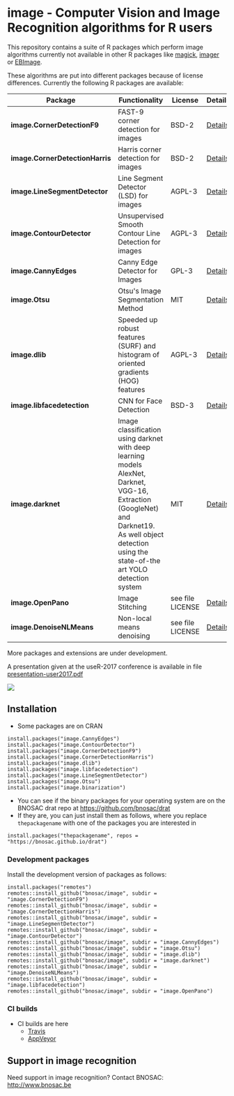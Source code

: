 # image -  Computer Vision and Image Recognition algorithms for R users 

This repository contains a suite of R packages which perform image algorithms currently not available in other R packages like [magick](https://CRAN.R-project.org/package=magick), [imager](https://CRAN.R-project.org/package=imager) or [EBImage](https://bioconductor.org/packages/release/bioc/html/EBImage.html). 

These algorithms are put into different packages because of license differences. Currently the following R packages are available:

| Package           | Functionality                          | License     | Details|
|-------------------|----------------------------------------|-------------|--------|
| **image.CornerDetectionF9**    | FAST-9 corner detection for images     | BSD-2   | [Details](image.CornerDetectionF9)       |
| **image.CornerDetectionHarris**| Harris corner detection for images     | BSD-2   | [Details](image.CornerDetectionHarris)   |
| **image.LineSegmentDetector**  | Line Segment Detector (LSD) for images | AGPL-3  | [Details](image.LineSegmentDetector)     |
| **image.ContourDetector**      | Unsupervised Smooth Contour Line Detection for images | AGPL-3  | [Details](image.ContourDetector)     |
| **image.CannyEdges**           | Canny Edge Detector for Images         | GPL-3   | [Details](image.CannyEdges)              |
| **image.Otsu**                 | Otsu's Image Segmentation Method       | MIT     | [Details](image.Otsu)                    |
| **image.dlib**                 | Speeded up robust features (SURF) and histogram of oriented gradients (HOG) features | AGPL-3 | [Details](image.dlib)     |
| **image.libfacedetection**     | CNN for Face Detection                 | BSD-3   | [Details](image.libfacedetection)        |
| **image.darknet**              | Image classification using darknet with deep learning models AlexNet, Darknet, VGG-16, Extraction (GoogleNet) and Darknet19. As well object detection using the state-of-the art YOLO detection system | MIT   | [Details](image.darknet)        |
| **image.OpenPano**             | Image Stitching                        | see file LICENSE | [Details](image.OpenPano)       |
| **image.DenoiseNLMeans**       | Non-local means denoising              | see file LICENSE | [Details](image.DenoiseNLMeans) |

More packages and extensions are under development.

A presentation given at the useR-2017 conference is available in file [presentation-user2017.pdf](presentation-user2017.pdf) 

![](logo-image.png)

## Installation

- Some packages are on CRAN

```
install.packages("image.CannyEdges")
install.packages("image.ContourDetector")
install.packages("image.CornerDetectionF9")
install.packages("image.CornerDetectionHarris")
install.packages("image.dlib")
install.packages("image.libfacedetection")
install.packages("image.LineSegmentDetector")
install.packages("image.Otsu")
install.packages("image.binarization")
```

- You can see if the binary packages for your operating system are on the BNOSAC drat repo at https://github.com/bnosac/drat
- If they are, you can just install them as follows, where you replace `thepackagename` with one of the packages you are interested in 

```
install.packages("thepackagename", repos = "https://bnosac.github.io/drat")
```

### Development packages

Install the development version of packages as follows:

```
install.packages("remotes")
remotes::install_github("bnosac/image", subdir = "image.CornerDetectionF9")
remotes::install_github("bnosac/image", subdir = "image.CornerDetectionHarris")
remotes::install_github("bnosac/image", subdir = "image.LineSegmentDetector")
remotes::install_github("bnosac/image", subdir = "image.ContourDetector")
remotes::install_github("bnosac/image", subdir = "image.CannyEdges")
remotes::install_github("bnosac/image", subdir = "image.Otsu")
remotes::install_github("bnosac/image", subdir = "image.dlib")
remotes::install_github("bnosac/image", subdir = "image.darknet")
remotes::install_github("bnosac/image", subdir = "image.DenoiseNLMeans")
remotes::install_github("bnosac/image", subdir = "image.libfacedetection")
remotes::install_github("bnosac/image", subdir = "image.OpenPano")
```

### CI builds

- CI builds are here 
    - [Travis](https://travis-ci.org/bnosac/image)
    - [AppVeyor](https://ci.appveyor.com/project/jwijffels/image) 


## Support in image recognition

Need support in image recognition?
Contact BNOSAC: http://www.bnosac.be

